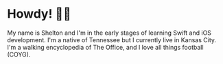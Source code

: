 # Howdy! 👋🏻

My name is Shelton and I'm in the early stages of learning Swift and iOS development. I'm a native of Tennessee but I currently live in Kansas City. I'm a walking encyclopedia of The Office, and I love all things football (COYG).
